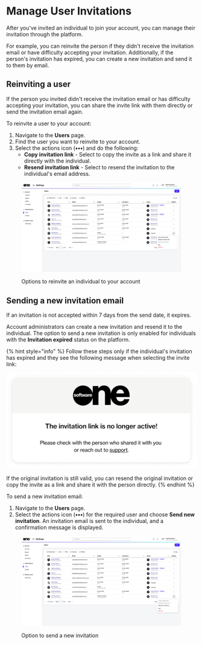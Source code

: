 # Manage User Invitations

After you've invited an individual to join your account, you can manage their invitation through the platform.&#x20;

For example, you can reinvite the person if they didn't receive the invitation email or have difficulty accepting your invitation. Additionally, if the person's invitation has expired, you can create a new invitation and send it to them by email.

## Reinviting a user

If the person you invited didn't receive the invitation email or has difficulty accepting your invitation, you can share the invite link with them directly or send the invitation email again.

To reinvite a user to your account:

1. Navigate to the **Users** page.
2. Find the user you want to reinvite to your account.
3. Select the actions icon (**•••**) and do the following:
   * **Copy invitation link** - Select to copy the invite as a link and share it directly with the individual.&#x20;
   * **Resend invitation link** - Select to resend the invitation to the individual's email address.

<div data-with-frame="true"><figure><img src="../../../.gitbook/assets/image (1006).png" alt=""><figcaption><p>Options to reinvite an individual to your account</p></figcaption></figure></div>

## Sending a new invitation email

If an invitation is not accepted within 7 days from the send date, it expires.&#x20;

Account administrators can create a new invitation and resend it to the individual. The option to send a new invitation is only enabled for individuals with the **Invitation expired** status on the platform.

{% hint style="info" %}
Follow these steps only if the individual's invitation has expired and they see the following message when selecting the invite link:&#x20;

![](<../../../.gitbook/assets/image (915).png>)

If the original invitation is still valid, you can resend the original invitation or copy the invite as a link and share it with the person directly.
{% endhint %}

To send a new invitation email:

1. Navigate to the **Users** page.
2. Select the actions icon (**•••**) for the required user and choose **Send new invitation**. An invitation email is sent to the individual, and a confirmation message is displayed.

<div data-with-frame="true"><figure><img src="../../../.gitbook/assets/image (1007).png" alt=""><figcaption><p>Option to send a new invitation</p></figcaption></figure></div>
